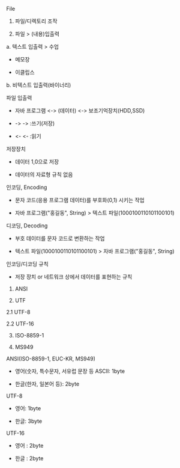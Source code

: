 File

1. 파일/디렉토리 조작

2. 파일 > (내용)입출력

a. 텍스트 입출력 > 수업

- 메모장

- 이클립스

b. 비텍스트 입출력(바이너리)

파일 입출력

- 자바 프로그램 <-> (데이터) <-> 보조기억장치(HDD,SSD)

- -> -> :쓰기(저장)

- <- <- :읽기

저장장치

- 데이터 1,0으로 저장

- 데이터의 자료형 규칙 없음

인코딩, Encoding

- 문자 코드(응용 프로그램 데이터)를 부호화(0,1) 시키는 작업

- 자바 프로그램("홍길동", String) > 텍스트 파일(1000100110101100101)

디코딩, Decoding

- 부호 데이터를 문자 코드로 변환하는 작업

- 텍스트 파일(1000100110101100101) > 자바 프로그램("홍길동", String)

인코딩/디코딩 규칙

- 저장 장치 or 네트워크 상에서 데이터를 표현하는 규칙
1. ANSI

2. UTF

2.1 UTF-8

2.2 UTF-16

3. ISO-8859-1

4. MS949

ANSI(ISO-8859-1, EUC-KR, MS949)

- 영어(숫자, 특수문자, 서유럽 문장 등 ASCII: 1byte

- 한글(한자, 일본어 등): 2byte

UTF-8

- 영어: 1byte

- 한글: 3byte

UTF-16

- 영어 : 2byte

- 한글 : 2byte
